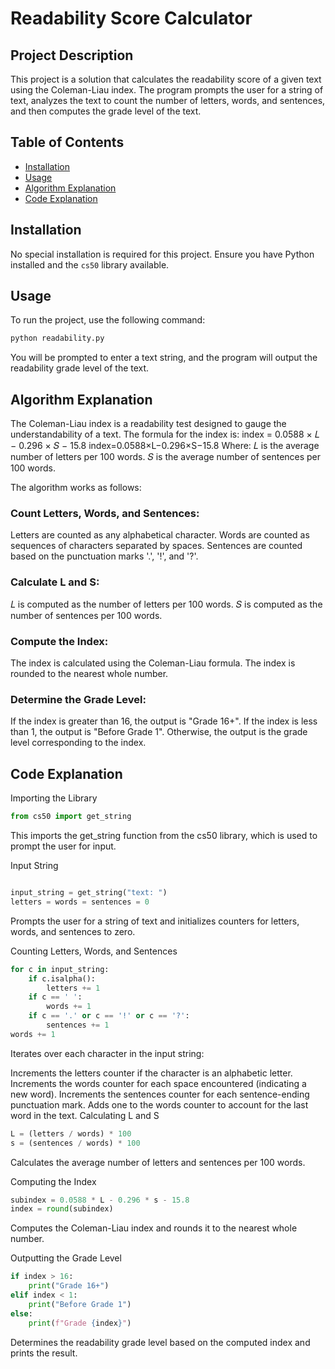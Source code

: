 # Readability Score Calculator

## Project Description
This project is a solution that calculates the readability score of a given text using the Coleman-Liau index. The program prompts the user for a string of text, analyzes the text to count the number of letters, words, and sentences, and then computes the grade level of the text.

## Table of Contents
- [Installation](#installation)
- [Usage](#usage)
- [Algorithm Explanation](#algorithm-explanation)
- [Code Explanation](#code-explanation)

## Installation
No special installation is required for this project. Ensure you have Python installed and the `cs50` library available.

## Usage
To run the project, use the following command:
``` python
python readability.py
``` 
You will be prompted to enter a text string, and the program will output the readability grade level of the text.

## Algorithm Explanation
The Coleman-Liau index is a readability test designed to gauge the understandability of a text. The formula for the index is:
index = 0.0588 × 𝐿 − 0.296 × 𝑆 − 15.8
index=0.0588×L−0.296×S−15.8
Where:
𝐿 is the average number of letters per 100 words.
𝑆 is the average number of sentences per 100 words.

The algorithm works as follows:

### Count Letters, Words, and Sentences:
Letters are counted as any alphabetical character.
Words are counted as sequences of characters separated by spaces.
Sentences are counted based on the punctuation marks '.', '!', and '?'.

### Calculate L and S:
𝐿 is computed as the number of letters per 100 words.
𝑆 is computed as the number of sentences per 100 words.

### Compute the Index:
The index is calculated using the Coleman-Liau formula.
The index is rounded to the nearest whole number.

### Determine the Grade Level:
If the index is greater than 16, the output is "Grade 16+".
If the index is less than 1, the output is "Before Grade 1".
Otherwise, the output is the grade level corresponding to the index.

## Code Explanation
Importing the Library
``` python
from cs50 import get_string
``` 
This imports the get_string function from the cs50 library, which is used to prompt the user for input.

Input String
``` python

input_string = get_string("text: ")
letters = words = sentences = 0
``` 
Prompts the user for a string of text and initializes counters for letters, words, and sentences to zero.

Counting Letters, Words, and Sentences
```  python
for c in input_string:
    if c.isalpha():
        letters += 1
    if c == ' ':
        words += 1
    if c == '.' or c == '!' or c == '?':
        sentences += 1
words += 1
``` 
Iterates over each character in the input string:

Increments the letters counter if the character is an alphabetic letter.
Increments the words counter for each space encountered (indicating a new word).
Increments the sentences counter for each sentence-ending punctuation mark.
Adds one to the words counter to account for the last word in the text.
Calculating L and S
```  python
L = (letters / words) * 100
s = (sentences / words) * 100
``` 
Calculates the average number of letters and sentences per 100 words.

Computing the Index
```  python
subindex = 0.0588 * L - 0.296 * s - 15.8
index = round(subindex)
``` 
Computes the Coleman-Liau index and rounds it to the nearest whole number.

Outputting the Grade Level
```  python
if index > 16:
    print("Grade 16+")
elif index < 1:
    print("Before Grade 1")
else:
    print(f"Grade {index}")
``` 
Determines the readability grade level based on the computed index and prints the result.
